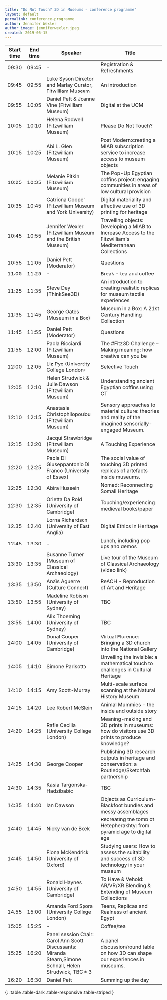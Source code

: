 ```yaml
---
title: "Do Not Touch? 3D in Museums - conference programme"
layout: default
permalink: conference-programme
author: Jennifer Wexler
author_image: jenniferwexler.jpeg
created: 2019-05-15
---
```



| Start time | End time | Speaker    | Title                       |
|------------|----------|------------|-----------------------------|
| 09:30      | 09:45    |    -       | Registration & Refreshments |
| 09:45      | 09:55    | Luke Syson Director and Marlay Curator, Fitwilliam Museum| An introduction             |
| 09:55      | 10:05    | Daniel Pett & Joanne Vine (Fitwilliam Museum) | Digital at the UCM |
| 10:05      | 10:10    | Helena Rodwell (Fitzwilliam Museum) | Please Do Not Touch? |
| 10:15	     | 10:25	  | Abi L. Glen	(Fitzwilliam Museum)| Post Modern:creating a MIAB subscription service to increase access to museum objects |
| 10:25	     | 10:35		|	Melanie Pitkin (Fitzwilliam Museum)| The Pop-Up Egyptian coffins project: engaging communities in areas of low cultural provision |
| 10:35	     | 10:45		|	Catriona Cooper	(Fitzwilliam Museum and York University)| Digital materiality and affective use of 3D printing for heritage |
| 10:45	     | 10:55	  | Jennifer Wexler	(Fitzwilliam Museum and the British Museum)| Travelling objects: Developing a MIAB to Increase Access to the Fitzwilliam's Mediterranean Collections |
| 10:55	     | 11:05	  | Daniel Pett (Moderator)	| Questions |
| 11:05      | 11:25	  | -           | Break - tea and coffee |		
| 11:25	     | 11:35	  | Steve Dey	(ThinkSee3D)  | An introduction to creating realistic replicas for museum tactile experiences |
| 11:35	     | 11:45		| George Oates (Museum in a Box) | Museum in a Box: A 21st Century Handling Collection |
| 11:45	     | 11:55	  | Daniel Pett (Moderator) | Questions		|
| 11:55	     | 12:00	  | Paola Ricciardi	(Fitzwilliam Museum)| The #Fitz3D Challenge – Making meaning: how creative can you be |
| 12:00	     | 12:05		| Liz Pye	(University College London)| Selective Touch |
| 12:05	     | 12:10		| Helen Strudwick & Julie Dawson (Fitzwilliam Museum)	| Understanding ancient Egyptian coffins using CT |
| 12:10	     | 12:15		| Anastasia Christophilopoulou (Fitzwilliam Museum)	| Sensory approaches to material culture: theories and reality of the imagined sensorially-engaged Museum. |
| 12:15	     | 12:20		|	Jacqui Strawbridge (Fitzwilliam Museum)	| A Touching Experience |
| 12:20	     | 12:25		| Paola Di Giuseppantonio Di Franco	(University of Essex)| The social value of touching 3D printed replicas of artefacts inside museums. |
| 12:25	     | 12:30    |	Abira Hussein 	| Nomad: Reconnecting Somali Heritage |
| 12:30	     | 12:35		| Orietta Da Rold	(University of Cambridge)| Touching/experiencing medieval books/paper |
| 12.35      | 12.40		| Lorna Richardson (University of East Anglia)|	Digital Ethics in Heritage |
| 12:45	     | 13:30	  | - | Lunch, including pop ups and demos |
| 13:30	     | 13:35	  | Susanne Turner (Museum of Classical Archaeology)	| Live tour of the Museum of Classical Archaeology (video link) |
| 13:35	     | 13:50		| Anaïs Aguerre	(Culture Connect)| ReACH - Reproduction of Art and Heritage |
| 13:50	     | 13:55	  |	Madeline Robison (University of Sydney)	| TBC |
| 13:55	     | 14:00		| Alix Thoeming	(University of Sydney)	| TBC |
| 14:00	     | 14:05		| Donal Cooper (University of Cambridge)	| Virtual Florence: Bringing a 3D church into the National Gallery |
| 14:05	     | 14:10		|	Simone Parisotto	| Unveiling the invisible: a mathematical touch to challenges in Cultural Heritage |
| 14:10	     | 14:15		| Amy Scott-Murray	| Multi-scale surface scanning at the Natural History Museum |
| 14:15	     | 14:20		| Lee Robert McStein | Animal Mummies - the inside and outside story |
| 14:20	     | 14:25		|	Rafie Cecilia	(University College London) | Meaning-making and 3D prints in museums: how do visitors use 3D prints to produce knowledge? |
| 14:25	     | 14:30		|	George Cooper	| Publishing 3D research outputs in heritage and conservation: a Routledge/Sketchfab partnership |
| 14:30	     | 14:35			 | Kasia Targonska-Hadzibabic	| TBC |
| 14:35	     | 14:40		| Ian Dawson	| Objects as Curriculum- Blackfoot bundles and messy assemblages|
| 14:40	     | 14:45		| Nicky van de Beek	| Recreating the tomb of Hetepherakhty: from pyramid age to digital age |
| 14:45	     | 14:50		| Fiona McKendrick (University of Oxford)	| Studying users: How to assess the suitability and success of 3D technology in your museum |
| 14:50	     | 14:55		| Ronald Haynes	(University of Cambridge)| To Have & Vehold: AR/VR/XR Blending & Extending of Museum Collections |
14.55	       | 15:00		| Amanda Ford Spora	(University College London)| Teens, Replicas and Realness of ancient Egypt |
| 15:05	     | 15:25	  | - | Coffee/tea	| 	
| 15:25	     | 16:20	| Panel session		Chair: Carol Ann Scott Discussants: Miranda Stearn,Simone Schnall, Helen Strudwick, TBC * 3 |	A panel discussion/round table on how 3D can shape our experiences in museums. |
| 16:20	    | 16:30	    | Daniel Pett | Summing up the day |
{: .table .table-dark .table-responsive .table-striped }
